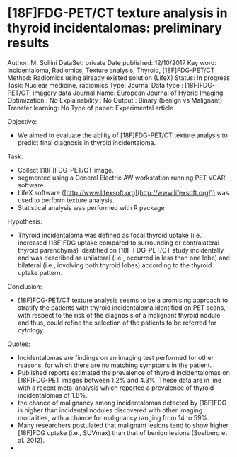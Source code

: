# [18F]FDG-PET/CT texture analysis in thyroid incidentalomas: preliminary results

Author: M. Sollini
DataSet: private
Date published: 12/10/2017
Key word: Incidentaloma, Radiomics, Texture analysis, Thyroid, [18F]FDG-PET/CT
Method: Radiomics using already existed solution (LifeX)
Status: In progress
Task: Nuclear medicine, radiomics
Type: Journal
Data type : [18F]FDG-PET/CT, imagery data
Journal Name: European Journal of Hybrid Imaging
Optimization : No
Explainability : No
Output : Binary (benign vs Malignant)
Transfer learning: No
Type of paper: Experimental article

Objective:

- We aimed to evaluate the ability of [18F]FDG-PET/CT texture analysis to predict final diagnosis in thyroid incidentaloma.

Task:

- Collect [18F]FDG-PET/CT  image.
- segmented using a General Electric AW workstation running PET VCAR software.
- LifeX software ([http://www.lifexsoft.org](http://www.lifexsoft.org/)) was used to perform texture analysis.
- Statistical analysis was performed with R package

Hypothesis:

- Thyroid incidentaloma was defined as focal thyroid uptake (i.e., increased [18F]FDG uptake compared to surrounding or contralateral thyroid parenchyma) identified on [18F]FDG-PET/CT study incidentally and was described as unilateral (i.e., occurred in less than one lobe) and bilateral (i.e., involving both thyroid lobes) according to the thyroid uptake pattern.

Conclusion:

- [18F]FDG-PET/CT texture analysis seems to be a promising approach to stratify the patients with thyroid incidentaloma identified on PET scans, with respect to the risk of the diagnosis of a malignant thyroid nodule and thus, could refine the selection of the patients to be referred for cytology.

Quotes:

- Incidentalomas are findings on an imaging test performed for other reasons, for which there are no matching symptoms in the patient.
- Published reports estimated the prevalence of thyroid incidentalomas on [18F]FDG-PET images between 1.2% and 4.3%. These data are in line with a recent meta-analysis which reported a prevalence of thyroid incidentalomas of 1.8%.
- the chance of malignancy among incidentalomas detected by [18F]FDG is higher than incidental nodules discovered with other imaging modalities, with a chance for malignancy ranging from 14 to 59%.
- Many researchers postulated that malignant lesions tend to show higher [18F]FDG uptake (i.e., SUVmax) than that of benign lesions (Soelberg et al. 2012).
-